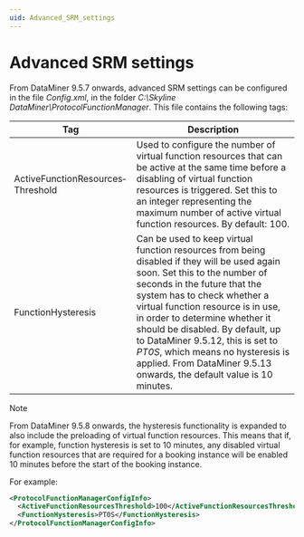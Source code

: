 ```yaml
---
uid: Advanced_SRM_settings
---
```


# Advanced SRM settings

From DataMiner 9.5.7 onwards, advanced SRM settings can be configured in the file *Config.xml*, in the folder *C:\\Skyline DataMiner\\ProtocolFunctionManager*. This file contains the following tags:

| Tag                               | Description                                                                                                                                                                                                                                                                                                                                                                                                                                                                      |
|-----------------------------------|----------------------------------------------------------------------------------------------------------------------------------------------------------------------------------------------------------------------------------------------------------------------------------------------------------------------------------------------------------------------------------------------------------------------------------------------------------------------------------|
| ActiveFunctionResources­Threshold | Used to configure the number of virtual function resources that can be active at the same time before a disabling of virtual function resources is triggered. Set this to an integer representing the maximum number of active virtual function resources. By default: 100.                                                                                                                                                                                                      |
| FunctionHysteresis                | Can be used to keep virtual function resources from being disabled if they will be used again soon. Set this to the number of seconds in the future that the system has to check whether a virtual function resource is in use, in order to determine whether it should be disabled. By default, up to DataMiner 9.5.12, this is set to *PT0S*, which means no hysteresis is applied. From DataMiner 9.5.13 onwards, the default value is 10 minutes. |

> [!NOTE]
> From DataMiner 9.5.8 onwards, the hysteresis functionality is expanded to also include the preloading of virtual function resources. This means that if, for example, function hysteresis is set to 10 minutes, any disabled virtual function resources that are required for a booking instance will be enabled 10 minutes before the start of the booking instance.

For example:

```xml
<ProtocolFunctionManagerConfigInfo>
  <ActiveFunctionResourcesThreshold>100</ActiveFunctionResourcesThreshold>
  <FunctionHysteresis>PT0S</FunctionHysteresis>
</ProtocolFunctionManagerConfigInfo>
```
